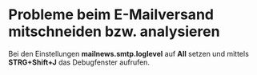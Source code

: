 # Probleme beim E-Mailversand mitschneiden bzw. analysieren

Bei den Einstellungen **mailnews.smtp.loglevel** auf **All** setzen und mittels **STRG+Shift+J** das Debugfenster aufrufen.

